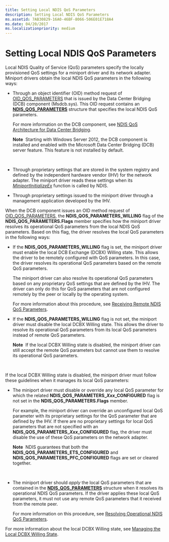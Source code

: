 ```yaml
---
title: Setting Local NDIS QoS Parameters
description: Setting Local NDIS QoS Parameters
ms.assetid: 7AB30829-16A0-46BF-8066-506E01E718A4
ms.date: 04/20/2017
ms.localizationpriority: medium
---
```


# Setting Local NDIS QoS Parameters


Local NDIS Quality of Service (QoS) parameters specify the locally provisioned QoS settings for a miniport driver and its network adapter. Miniport drivers obtain the local NDIS QoS parameters in the following ways:

-   Through an object identifier (OID) method request of [OID\_QOS\_PARAMETERS](https://msdn.microsoft.com/library/windows/hardware/hh451835) that is issued by the Data Center Bridging (DCB) component (Msdcb.sys). This OID request contains an [**NDIS\_QOS\_PARAMETERS**](https://msdn.microsoft.com/library/windows/hardware/hh451640) structure that specifies the local NDIS QoS parameters.

    For more information on the DCB component, see [NDIS QoS Architecture for Data Center Bridging](ndis-qos-architecture-for-data-center-bridging.md).

    **Note**  Starting with Windows Server 2012, the DCB component is installed and enabled with the Microsoft Data Center Bridging (DCB) server feature. This feature is not installed by default.

     

-   Through proprietary settings that are stored in the system registry and defined by the independent hardware vendor (IHV) for the network adapter. The miniport driver reads these settings when its [*MiniportInitializeEx*](https://msdn.microsoft.com/library/windows/hardware/ff559389) function is called by NDIS.

-   Through proprietary settings issued to the miniport driver through a management application developed by the IHV.

When the DCB component issues an OID method request of [OID\_QOS\_PARAMETERS](https://msdn.microsoft.com/library/windows/hardware/hh451835), the **NDIS\_QOS\_PARAMETERS\_WILLING** flag of the **NDIS\_QOS\_PARAMETERS.Flags** member specifies how the miniport driver resolves its operational QoS parameters from the local NDIS QoS parameters. Based on this flag, the driver resolves the local QoS parameters in the following ways:

-   If the **NDIS\_QOS\_PARAMETERS\_WILLING** flag is set, the miniport driver must enable the local DCB Exchange (DCBX) Willing state. This allows the driver to be remotely configured with QoS parameters. In this case, the driver resolves its operational QoS parameters based on the remote QoS parameters.

    The miniport driver can also resolve its operational QoS parameters based on any proprietary QoS settings that are defined by the IHV. The driver can only do this for QoS parameters that are not configured remotely by the peer or locally by the operating system.

    For more information about this procedure, see [Receiving Remote NDIS QoS Parameters](receiving-remote-ndis-qos-parameters.md).

-   If the **NDIS\_QOS\_PARAMETERS\_WILLING** flag is not set, the miniport driver must disable the local DCBX Willing state. This allows the driver to resolve its operational QoS parameters from its local QoS parameters instead of remote QoS parameters.

    **Note**  If the local DCBX Willing state is disabled, the miniport driver can still accept the remote QoS parameters but cannot use them to resolve its operational QoS parameters.

     

If the local DCBX Willing state is disabled, the miniport driver must follow these guidelines when it manages its local QoS parameters:

-   The miniport driver must disable or override any local QoS parameter for which the related **NDIS\_QOS\_PARAMETERS\_*Xxx*\_CONFIGURED** flag is not set in the **NDIS\_QOS\_PARAMETERS.Flags** member.

    For example, the miniport driver can override an unconfigured local QoS parameter with its proprietary settings for the QoS parameter that are defined by the IHV. If there are no proprietary settings for local QoS parameters that are not specified with an **NDIS\_QOS\_PARAMETERS\_*Xxx*\_CONFIGURED** flag, the driver must disable the use of these QoS parameters on the network adapter.

    **Note**  NDIS guarantees that both the **NDIS\_QOS\_PARAMETERS\_ETS\_CONFIGURED** and **NDIS\_QOS\_PARAMETERS\_PFC\_CONFIGURED** flags are set or cleared together.

     

-   The miniport driver should *apply* the local QoS parameters that are contained in the [**NDIS\_QOS\_PARAMETERS**](https://msdn.microsoft.com/library/windows/hardware/hh451640) structure when it resolves its operational NDIS QoS parameters. If the driver applies these local QoS parameters, it must not use any remote QoS parameters that it received from the remote peer.

    For more information on this procedure, see [Resolving Operational NDIS QoS Parameters](resolving-operational-ndis-qos-parameters.md).

For more information about the local DCBX Willing state, see [Managing the Local DCBX Willing State](managing-the-local-dcbx-willing-state.md).

 

 





